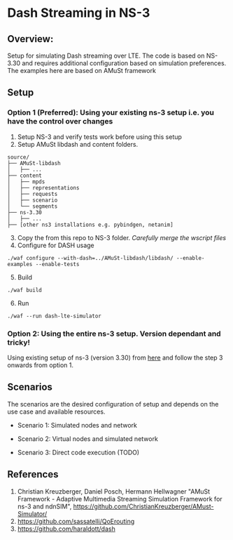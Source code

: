Dash Streaming in NS-3
================================

## Overview:
Setup for simulating Dash streaming over LTE. The code is based on NS-3.30 and requires additional configuration based on simulation preferences.
The examples here are based on AMuSt framework

## Setup
### Option 1 (Preferred): Using your existing ns-3 setup i.e. you have the control over changes  
1. Setup NS-3 and verify tests work before using this setup
2. Setup AMuSt libdash and content folders. 
```shell
source/
├── AMuSt-libdash
│   ├── ...
├── content
│   ├── mpds
│   ├── representations
│   ├── requests
│   ├── scenario
│   └── segments
├── ns-3.30
│   ├── ...
├── [other ns3 installations e.g. pybindgen, netanim]
```
3. Copy the from this repo to NS-3 folder. *Carefully merge the wscript files*
4. Configure for DASH usage
```shell
./waf configure --with-dash=../AMuSt-libdash/libdash/ --enable-examples --enable-tests
```
5. Build
```shell
./waf build
```
6. Run
```shell
./waf --run dash-lte-simulator
```
### Option 2: Using the entire ns-3 setup. Version dependant and tricky!
Using existing setup of ns-3 (version 3.30) from [here](https://github.com/sanjay-chawla/ns3-dash-streaming-full "Full code repo") and follow the step 3 onwards from option 1.

## Scenarios
The scenarios are the desired configuration of setup and depends on the use case and available resources.
- Scenario 1: Simulated nodes and network

- Scenario 2: Virtual nodes and simulated network

- Scenario 3: Direct code execution (TODO)

## References

1. Christian Kreuzberger, Daniel Posch, Hermann Hellwagner "AMuSt Framework - Adaptive Multimedia Streaming Simulation Framework for ns-3 and ndnSIM", https://github.com/ChristianKreuzberger/AMust-Simulator/
2. https://github.com/sassatelli/QoErouting
3. https://github.com/haraldott/dash
